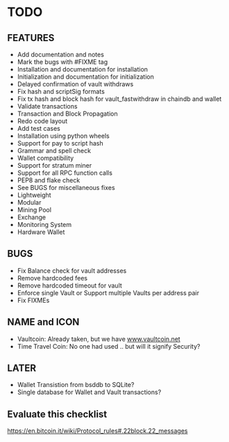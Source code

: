 TODO
====

FEATURES
--------
* Add documentation and notes
* Mark the bugs with #FIXME tag
* Installation and documentation for installation
* Initialization and documentation for initialization
* Delayed confirmation of vault withdraws
* Fix hash and scriptSig formats
* Fix tx hash and block hash for vault_fastwithdraw in chaindb and wallet
* Validate transactions
* Transaction and Block Propagation
* Redo code layout
* Add test cases
* Installation using python wheels
* Support for pay to script hash
* Grammar and spell check
* Wallet compatibility
* Support for stratum miner
* Support for all RPC function calls
* PEP8 and flake check
* See BUGS for miscellaneous fixes
* Lightweight
* Modular
* Mining Pool
* Exchange
* Monitoring System
* Hardware Wallet

BUGS
----
* Fix Balance check for vault addresses
* Remove hardcoded fees
* Remove hardcoded timeout for vault
* Enforce single Vault or Support multiple Vaults per address pair
* Fix FIXMEs

NAME and ICON
-------------
* Vaultcoin: Already taken, but we have www.vaultcoin.net
* Time Travel Coin: No one had used .. but will it signify Security?

LATER
-----
* Wallet Transistion from bsddb to SQLite?
* Single database for Wallet and Vault transactions?

Evaluate this checklist
-----------------------
https://en.bitcoin.it/wiki/Protocol_rules#.22block.22_messages

